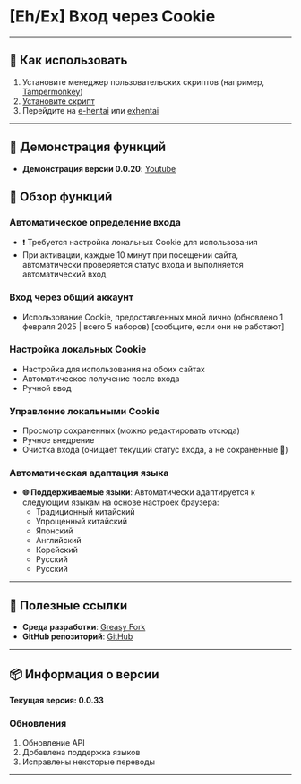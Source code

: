 # **[Eh/Ex] Вход через Cookie**

---

## **👻 Как использовать**

1. Установите менеджер пользовательских скриптов (например, [Tampermonkey](https://chrome.google.com/webstore/detail/tampermonkey/dhdgffkkebhmkfjojejmpbldmpobfkfo))
2. [Установите скрипт](https://update.greasyfork.org/scripts/470710/%5BEEx-Hentai%5D%20AutoLogin.user.js)
3. Перейдите на [e-hentai](https://e-hentai.org/) или [exhentai](https://exhentai.org/)

---

## **👀 Демонстрация функций**

- **Демонстрация версии 0.0.20**: [Youtube](https://www.youtube.com/watch?v=NOidYkgINY8)


## **📜 Обзор функций**

### **Автоматическое определение входа**
- ❗️ Требуется настройка локальных Cookie для использования
- При активации, каждые 10 минут при посещении сайта, автоматически проверяется статус входа и выполняется автоматический вход

### **Вход через общий аккаунт**
- Использование Cookie, предоставленных мной лично (обновлено 1 февраля 2025 | всего 5 наборов) [сообщите, если они не работают]

### **Настройка локальных Cookie**
- Настройка для использования на обоих сайтах
- Автоматическое получение после входа
- Ручной ввод

### **Управление локальными Cookie**
- Просмотр сохраненных (можно редактировать отсюда)
- Ручное внедрение
- Очистка входа (очищает текущий статус входа, а не сохраненные 🍪)

### **Автоматическая адаптация языка**
- **🌐 Поддерживаемые языки**: Автоматически адаптируется к следующим языкам на основе настроек браузера:
  - Традиционный китайский
  - Упрощенный китайский
  - Японский
  - Английский
  - Корейский
  - Русский
  - Русский

---

## **🔗 Полезные ссылки**

- **Среда разработки**: [Greasy Fork](https://greasyfork.org/zh-TW/users/989635-canaan-hs)  
- **GitHub репозиторий**: [GitHub](https://github.com/Canaan-HS/MonkeyScript/tree/main/ExAutoLogin)

---

## **📦 Информация о версии**

**Текущая версия: 0.0.33**

### **Обновления**
1. Обновление API
2. Добавлена поддержка языков
3. Исправлены некоторые переводы

---